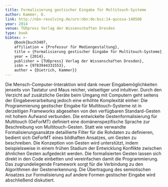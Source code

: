 ```yaml
---
title: Formalisierung gestischer Eingabe für Multitouch-Systeme
author: Kammer, D.
link: http://nbn-resolving.de/urn:nbn:de:bsz:14-qucosa-140508
year: 2014
venue: TUDpress Verlag der Wissenschaften Dresden
type: book
bibtex: >-
    @book{buch3407,
    affiliation = {Professur für Mediengestaltung},
    title = {Formalisierung gestischer Eingabe für Multitouch-Systeme},
    year = {2014},
    publisher = {TUDpress} Verlag der Wissenschaften Dresden},
    isbn = {9783944331553},
    author = {Dietrich, Kammer}}
---
```

Die Mensch-Computer-Interaktion wird dank neuer Eingabemöglichkeiten jenseits von Tastatur und Maus reicher, vielseitiger und intuitiver. Durch den Verzicht auf zusätzliche Geräte beim Umgang mit Computern geht seitens der Eingabeverarbeitung jedoch eine erhöhte Komplexität einher: Die Programmierung gestischer Eingabe für Multitouch-Systeme ist in derzeitigen Frameworks abgesehen von den verfügbaren Standard-Gesten mit hohem Aufwand verbunden. Die entwickelte Gestenformalisierung für Multitouch (GeForMT) definiert eine domänenspezifische Sprache zur Beschreibung von Multitouch-Gesten. Statt wie verwandte Formalisierungsansätze detaillierte Filter für die Rohdaten zu definieren, bedient sich GeForMT eines bildhaften Ansatzes, um Gesten zu beschreiben. Die Konzeption von Gesten wird unterstützt, indem beispielsweise in einem frühen Stadium der Entwicklung Konflikte zwischen ähnlichen Gesten aufgedeckt werden. Die formalisierten Gesten lassen sich direkt in den Code einbetten und vereinfachen damit die Programmierung. Das zugrundeliegende Framework sorgt für die Verbindung zu den Algorithmen der Gestenerkennung. Die Übertragung des semiotischen Ansatzes zur Formalisierung auf andere Formen gestischer Eingabe wird abschließend diskutiert.